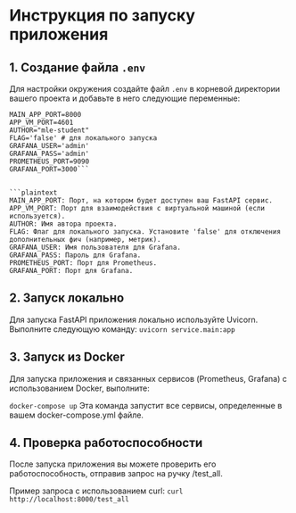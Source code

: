 # Инструкция по запуску приложения

## 1. Создание файла `.env`

Для настройки окружения создайте файл `.env` в корневой директории вашего проекта и добавьте в него следующие переменные:

```
MAIN_APP_PORT=8000
APP_VM_PORT=4601
AUTHOR="mle-student"
FLAG='false' # для локального запуска
GRAFANA_USER='admin'
GRAFANA_PASS='admin'
PROMETHEUS_PORT=9090
GRAFANA_PORT=3000```


```plaintext
MAIN_APP_PORT: Порт, на котором будет доступен ваш FastAPI сервис.
APP_VM_PORT: Порт для взаимодействия с виртуальной машиной (если используется).
AUTHOR: Имя автора проекта.
FLAG: Флаг для локального запуска. Установите 'false' для отключения дополнительных фич (например, метрик).
GRAFANA_USER: Имя пользователя для Grafana.
GRAFANA_PASS: Пароль для Grafana.
PROMETHEUS_PORT: Порт для Prometheus.
GRAFANA_PORT: Порт для Grafana.
```
## 2. Запуск локально

Для запуска FastAPI приложения локально используйте Uvicorn. Выполните следующую команду:
`uvicorn service.main:app`
## 3. Запуск из Docker

Для запуска приложения и связанных сервисов (Prometheus, Grafana) с использованием Docker, выполните:

`docker-compose up`
Эта команда запустит все сервисы, определенные в вашем docker-compose.yml файле. 

## 4. Проверка работоспособности

После запуска приложения вы можете проверить его работоспособность, отправив запрос на ручку /test_all. 

Пример запроса с использованием curl:
`curl http://localhost:8000/test_all `
